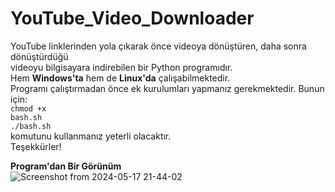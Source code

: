 # YouTube_Video_Downloader
YouTube linklerinden yola çıkarak önce videoya dönüştüren, daha sonra dönüştürdüğü<br/>
videoyu bilgisayara indirebilen bir Python programıdır.<br/>
Hem <b>Windows'ta</b> hem de <b>Linux'da</b> çalışabilmektedir.<br/>
Programı çalıştırmadan önce ek kurulumları yapmanız gerekmektedir. Bunun için:<br/>
<code>chmod +x bash.sh</code><br/>
<code>./bash.sh</code><br/>
komutunu kullanmanız yeterli olacaktır.<br/>
Teşekkürler!<br/>

<strong>Program'dan Bir Görünüm</strong><br/>
![Screenshot from 2024-05-17 21-44-02](https://github.com/cpu-astatine/YouTube_Video_Downloader/assets/87228325/c16a687d-f9ee-4b10-97ba-31717eeffeb2)
